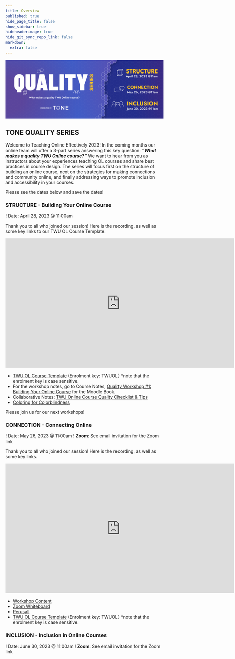 ```yaml
---
title: Overview
published: true
hide_page_title: false
show_sidebar: true
hideheaderimage: true
hide_git_sync_repo_link: false
markdown:
  extra: false
---
```


![](2_4quality.png)

## TONE QUALITY SERIES

Welcome to Teaching Online Effectively 2023!  In the coming months our online team will offer a 3-part series answering this key question: ***“What makes a quality TWU Online course?”***  We want to hear from you as instructors about your experiences teaching OL courses and share best practices in course design.  The series will focus first on the structure of building an online course, next on the strategies for making connections and community online, and finally addressing ways to promote inclusion and accessibility in your courses.

Please see the dates below and save the dates!  

### STRUCTURE - Building Your Online Course

! Date: April 28, 2023 @ 11:00am 

Thank you to all who joined our session!  Here is the recording, as well as some key links to our TWU OL Course Template.

<iframe src="https://player.vimeo.com/video/822796633?h=b2bacd6142&amp;badge=0&amp;autopause=0&amp;player_id=0&amp;app_id=58479" width="730" height="411" frameborder="0" allow="autoplay; fullscreen; picture-in-picture" allowfullscreen title="TONE 04.28.2023: Quality Series - Structure"></iframe>

- [TWU OL Course Template](https://learn.twu.ca/course/view.php?id=23624&section=0#tabs-tree-start) (Enrolment key: TWUOL) *note that the enrolment key is case sensitive.
- For the workshop notes, go to Course Notes, [Quality Workshop #1: Building Your Online Course](https://learn.twu.ca/mod/book/view.php?id=882968) for the Moodle Book. 
- Collaborative Notes: [TWU Online Course Quality Checklist & Tips](https://docs.google.com/document/d/1O36WYMLFnjbSGnstodHGLOQ1Ee7NT1wnWnZ8y0uLMSk/edit)
- [Coloring for Colorblindness](https://davidmathlogic.com/colorblind/#%23D81B60-%231E88E5-%23FFC107-%23004D40)

Please join us for our next workshops!
### CONNECTION - Connecting Online

! Date: May 26, 2023 @ 11:00am 
! **Zoom**: See email invitation for the Zoom link

Thank you to all who joined our session!  Here is the recording, as well as some key links.

<iframe src="https://player.vimeo.com/video/831624991?h=e3b63b59e4&amp;badge=0&amp;autopause=0&amp;player_id=0&amp;app_id=58479" width="730" height="411" frameborder="0" allow="autoplay; fullscreen; picture-in-picture" allowfullscreen title="TONE 04.28.2023: Quality Series - Structure"></iframe>

- [Workshop Content](https://multi-access.twu.ca/learning-design/quality)  
- [Zoom Whiteboard](https://zoom.us/wb/doc/gXNU36k0QmCGeXeeLdDH_w/p/76603386915)  
- [Perusall](https://www.perusall.com)  
- [TWU OL Course Template](https://learn.twu.ca/course/view.php?id=23624&section=0#tabs-tree-start) (Enrolment key: TWUOL) *note that the enrolment key is case sensitive.  

### INCLUSION - Inclusion in Online Courses

! Date: June 30, 2023 @ 11:00am 
! **Zoom**: See email invitation for the Zoom link
